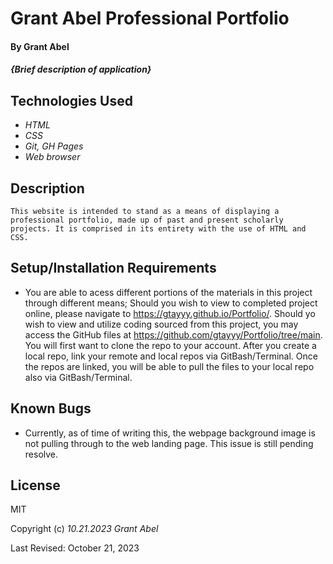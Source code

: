 # Grant Abel Professional Portfolio

#### By Grant Abel

#### _{Brief description of application}_

## Technologies Used

* _HTML_
* _CSS_
* _Git, GH Pages_
* _Web browser_

## Description

    This website is intended to stand as a means of displaying a professional portfolio, made up of past and present scholarly projects. It is comprised in its entirety with the use of HTML and CSS. 

## Setup/Installation Requirements

* You are able to acess different portions of the materials in this project through different means;
  Should you wish to view to completed project online, please navigate to https://gtayyy.github.io/Portfolio/.
  Should yo wish to view and utilize coding sourced from this project, you may access the GitHub files at
  https://github.com/gtayyy/Portfolio/tree/main. You will first want to clone the repo to your account. After you create a
  local repo, link your remote and local repos via GitBash/Terminal. Once the repos are linked, you will be able to pull the   files to your local repo also via GitBash/Terminal. 

## Known Bugs

* Currently, as of time of writing this, the webpage background image is not pulling through to the web landing page. This issue is still pending resolve. 

## License

MIT

Copyright (c) _10.21.2023_ _Grant Abel_

Last Revised: 
    October 21, 2023

